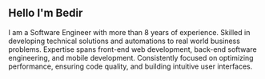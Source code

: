 ## Hello I'm Bedir
I am a Software Engineer with more than 8 years of experience. Skilled in developing technical solutions and automations to real world business problems. Expertise spans front-end web development, back-end software engineering, and mobile development. Consistently focused on optimizing performance, ensuring code quality, and building intuitive user interfaces.

